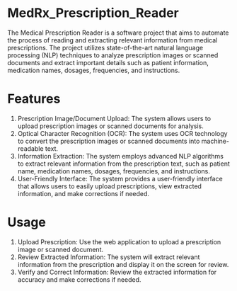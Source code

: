# MedRx_Prescription_Reader
The Medical Prescription Reader is a software project that aims to automate the process of reading and extracting relevant information from medical prescriptions. The project utilizes state-of-the-art natural language processing (NLP) techniques to analyze prescription images or scanned documents and extract important details such as patient information, medication names, dosages, frequencies, and instructions.

# Features
1.  Prescription Image/Document Upload: The system allows users to upload prescription images or scanned documents for analysis.
2.  Optical Character Recognition (OCR): The system uses OCR technology to convert the prescription images or scanned documents into machine-readable text.
3.  Information Extraction: The system employs advanced NLP algorithms to extract relevant information from the prescription text, such as patient name, medication    names, dosages, frequencies, and instructions.
4.  User-Friendly Interface: The system provides a user-friendly interface that allows users to easily upload prescriptions, view extracted information, and make corrections if needed.
 # Usage
 1. Upload Prescription: Use the web application to upload a prescription image or scanned document.
 2. Review Extracted Information: The system will extract relevant information from the prescription and display it on the screen for review.
 3. Verify and Correct Information: Review the extracted information for accuracy and make corrections if needed.

